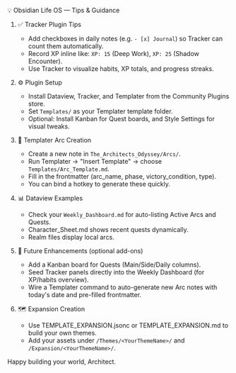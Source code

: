 💡 Obsidian Life OS — Tips & Guidance

1. ✅ Tracker Plugin Tips
   - Add checkboxes in daily notes (e.g. `- [x] Journal`) so Tracker can count them automatically.
   - Record XP inline like: `XP: 15` (Deep Work), `XP: 25` (Shadow Encounter).
   - Use Tracker to visualize habits, XP totals, and progress streaks.

2. ⚙️ Plugin Setup
   - Install Dataview, Tracker, and Templater from the Community Plugins store.
   - Set `Templates/` as your Templater template folder.
   - Optional: Install Kanban for Quest boards, and Style Settings for visual tweaks.

3. 🧠 Templater Arc Creation
   - Create a new note in `The_Architects_Odyssey/Arcs/`.
   - Run Templater → "Insert Template" → choose `Templates/Arc_Template.md`.
   - Fill in the frontmatter (arc_name, phase, victory_condition, type).
   - You can bind a hotkey to generate these quickly.

4. 📊 Dataview Examples
   - Check your `Weekly_Dashboard.md` for auto-listing Active Arcs and Quests.
   - Character_Sheet.md shows recent quests dynamically.
   - Realm files display local arcs.

5. 🧩 Future Enhancements (optional add-ons)
   - Add a Kanban board for Quests (Main/Side/Daily columns).
   - Seed Tracker panels directly into the Weekly Dashboard (for XP/habits overview).
   - Wire a Templater command to auto-generate new Arc notes with today's date and pre-filled frontmatter.

6. 🗺️ Expansion Creation
   - Use TEMPLATE_EXPANSION.jsonc or TEMPLATE_EXPANSION.md to build your own themes.
   - Add your assets under `/Themes/<YourThemeName>/` and `/Expansion/<YourThemeName>/`.

Happy building your world, Architect.
